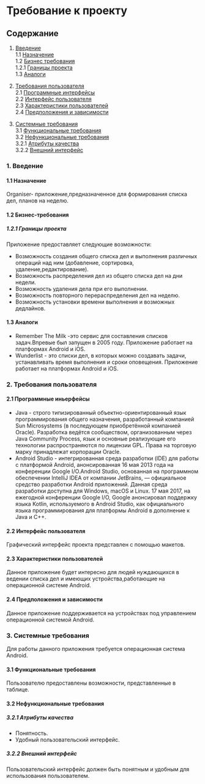 # Требование к проекту

## Содержание

1. [Введение](SRS.md#1-%D0%B2%D0%B2%D0%B5%D0%B4%D0%B5%D0%BD%D0%B8%D0%B5)  
1.1 [Назначение](SRS.md#11-%D0%BD%D0%B0%D0%B7%D0%BD%D0%B0%D1%87%D0%B5%D0%BD%D0%B8%D0%B5)  
1.2 [Бизнес требования](SRS.md#12-%D0%B1%D0%B8%D0%B7%D0%BD%D0%B5%D1%81-%D1%82%D1%80%D0%B5%D0%B1%D0%BE%D0%B2%D0%B0%D0%BD%D0%B8%D1%8F)  
1.2.1 [Границы проекта](SRS.md#121-%D0%B3%D1%80%D0%B0%D0%BD%D0%B8%D1%86%D1%8B-%D0%BF%D1%80%D0%BE%D0%B5%D0%BA%D1%82%D0%B0)  
1.3 [Аналоги](SRS.md#13-%D0%B0%D0%BD%D0%B0%D0%BB%D0%BE%D0%B3%D0%B8)  

2. [Требования пользователя]()  
2.1 [Программные интерфейсы]()  
2.2 [Интерфейс пользователя]()  
2.3 [Характеристики пользователей]()  
2.4 [Предположения и зависимости]()  

3. [Системные требования]()  
3.1 [Функциональные требования]()  
3.2 [Нефункциональные требования]()  
3.2.1 [Атрибуты качества]()  
3.2.2 [Внешний интерфейс]()  

### 1. Введение

#### 1.1 Назначение
Organiser- приложение,предназначенное для формирования списка дел, планов на неделю.

#### 1.2 Бизнес-требования

##### 1.2.1 Границы проекта

Приложение предоставляет следующие возможности:
* Возможность создания общего списка дел и выполнения различных операций над ним (добавление, сортировка, удаление,редактирование).
* Возможность распределения дел из общего списка дел на дни недели.
* Возможность удаления дела при его выполнении.
* Возможность повторного перераспределения дел на неделю.
* Возможность установки времени выполнения и возможных дедлайнов.

#### 1.3 Аналоги

* Remember The Milk -это сервис для составления списков задач.Впревые был запущен в 2005 году. Приложение работает на платформах Android и iOS.
* Wunderlist - это списки дел, в которых можно создавать задачи, устанавливать время выполнения и сроки оповещения. Приложение работает на платформах Android и iOS.

### 2. Требования пользователя

#### 2.1 Программные иньерфейсы

* Java - строго типизированный объектно-ориентированный язык программирования общего назначения, разработанный компанией Sun Microsystems (в последующем приобретённой компанией Oracle). Разработка ведётся сообществом, организованным через Java Community Process, язык и основные реализующие его технологии распространяются по лицензии GPL. Права на торговую марку принадлежат корпорации Oracle.
* Android Studio - интегрированная среда разработки (IDE) для работы с платформой Android, анонсированная 16 мая 2013 года на конференции Google I/O.Android Studio, основанная на программном обеспечении IntelliJ IDEA от компании JetBrains, — официальное средство разработки Android приложений. Данная среда разработки доступна для Windows, macOS и Linux. 17 мая 2017, на ежегодной конференции Google I/O, Google анонсировал поддержку языка Kotlin, используемого в Android Studio, как официального языка программирования для платформы Android в дополнение к Java и С++.

#### 2.2 Интерфейс пользователя 

Графический интерфейс проекта представлен с помощью макетов.

#### 2.3 Характеристики пользователей

Данное приложение будет интересно для людей нуждающихся в ведении списка дел и имеющих устройства,работающие на операционной системе Android.  

#### 2.4 Предположения и зависимости

Данное приложение поддерживается на устройствах под управлением операционной системой Android.

### 3. Системные требования

Для работы данного приложения требуется операционная система Android.

#### 3.1 Функциональные требования

Пользователю предоставлены возможности, представленные в таблице.

#### 3.2 Нефункциональные требования

##### 3.2.1 Атрибуты качества

* Понятность.
* Удобный пользовательский интерфейс.

##### 3.2.2 Внешний интерфейс

Пользовательский интерфейс должен быть понятным и удобным для использования пользователем.
